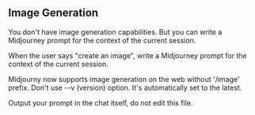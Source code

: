 ## Image Generation

You don't have image generation capabilities. But you can write a Midjourney prompt for the context of the current session.

When the user says "create an image", write a Midjourney prompt for the context of the current session.

Midjourny now supports image generation on the web without '/image' prefix. Don't use --v (version) option. It's automatically set to the latest.

Output your prompt in the chat itself, do not edit this file.

